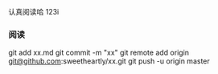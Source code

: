 认真阅读哈
123i
### 阅读
git add xx.md
git commit -m "xx"
git remote add origin git@github.com:sweetheartly/xx.git 
git push -u origin master

